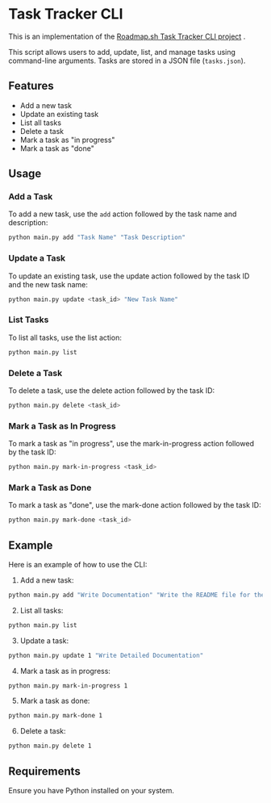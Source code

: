 # Task Tracker CLI

This is an implementation of the [Roadmap.sh Task Tracker CLI project](https://roadmap.sh/projects/task-tracker) .

This script allows users to add, update, list, and manage tasks using command-line arguments. Tasks are stored in a JSON file (`tasks.json`).

## Features

- Add a new task
- Update an existing task
- List all tasks
- Delete a task
- Mark a task as "in progress"
- Mark a task as "done"

## Usage

### Add a Task

To add a new task, use the `add` action followed by the task name and description:

```sh
python main.py add "Task Name" "Task Description"
```

### Update a Task
To update an existing task, use the update action followed by the task ID and the new task name:

```sh
python main.py update <task_id> "New Task Name"
```

### List Tasks
To list all tasks, use the list action:

```sh
python main.py list
```

### Delete a Task
To delete a task, use the delete action followed by the task ID:

```sh
python main.py delete <task_id>
```

### Mark a Task as In Progress
To mark a task as "in progress", use the mark-in-progress action followed by the task ID:

```sh
python main.py mark-in-progress <task_id>
```

### Mark a Task as Done
To mark a task as "done", use the mark-done action followed by the task ID:

```sh
python main.py mark-done <task_id>
```

## Example
Here is an example of how to use the CLI:

1. Add a new task:
  ```sh
  python main.py add "Write Documentation" "Write the README file for the project"
  ```

2. List all tasks:
 ```sh
 python main.py list
 ```

3. Update a task:
 ```sh
 python main.py update 1 "Write Detailed Documentation"
 ```

4. Mark a task as in progress:
 ```sh
 python main.py mark-in-progress 1
 ```

5. Mark a task as done:
 ```sh
 python main.py mark-done 1
 ```

6. Delete a task:
 ```sh
 python main.py delete 1
 ```

## Requirements
Ensure you have Python installed on your system.
